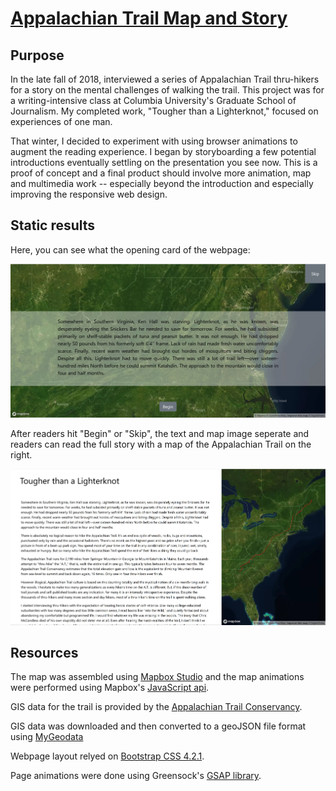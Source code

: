 # [Appalachian Trail Map and Story](https://aaronbrezel.github.io/Appalachian-Trail-Map/)

## Purpose 

In the late fall of 2018, interviewed a series of Appalachian Trail thru-hikers for a story on the mental challenges of walking the trail. This project was for a writing-intensive class at Columbia University's Graduate School of Journalism. My completed work, "Tougher than a Lighterknot," focused on experiences of one man.

That winter, I decided to experiment with using browser animations to augment the reading experience. I began by storyboarding a few potential introductions eventually settling on the presentation you see now. This is a proof of concept and a final product should involve more animation, map and multimedia work -- especially beyond the introduction and especially improving the responsive web design.    

## Static results

Here, you can see what the opening card of the webpage:

![intro card](at-map-intro.JPG)

After readers hit "Begin" or "Skip", the text and map image seperate and readers can read the full story with a map of the Appalachian Trail on the right.

![reading_card](reading_page.JPG)

## Resources

The map was assembled using [Mapbox Studio](https://www.mapbox.com/mapbox-studio/) and the map animations were performed using Mapbox's [JavaScript api](https://docs.mapbox.com/mapbox.js/api/v3.2.1/).

GIS data for the trail is provided by the [Appalachian Trail Conservancy](http://appalachiantrail.org/home/explore-the-trail/gis-data). 

GIS data was downloaded and then converted to a geoJSON file format using [MyGeodata](https://mygeodata.cloud/converter/shp-to-geojson "MyGeodata")

Webpage layout relyed on [Bootstrap CSS 4.2.1](https://getbootstrap.com/).

Page animations were done using Greensock's [GSAP library](https://greensock.com/docs/). 
